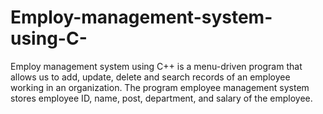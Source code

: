 # Employ-management-system-using-C-
Employ management system using C++ is a menu-driven program that allows us to add, update, delete and search records of an employee working in an organization. The program employee management system stores employee ID, name, post, department, and salary of the employee.
